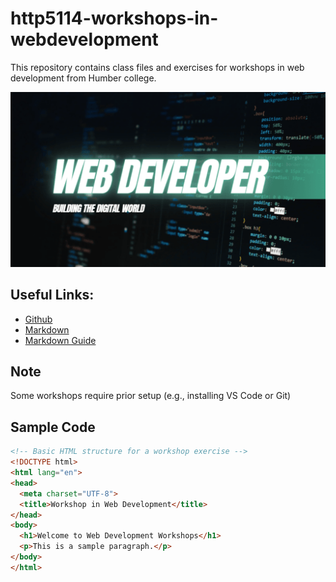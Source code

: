 # http5114-workshops-in-webdevelopment

This repository contains class files and exercises for workshops in web development from Humber college. 

![web developer](image/photo.png)

## Useful Links:

- [Github](https://github.com/)
- [Markdown](https://daringfireball.net/projects/markdown/)
- [Markdown Guide](https://www.markdownguide.org/)

## Note

Some workshops require prior setup (e.g., installing VS Code or Git)

## Sample Code

```html
<!-- Basic HTML structure for a workshop exercise -->
<!DOCTYPE html>
<html lang="en">
<head>
  <meta charset="UTF-8">
  <title>Workshop in Web Development</title>
</head>
<body>
  <h1>Welcome to Web Development Workshops</h1>
  <p>This is a sample paragraph.</p>
</body>
</html>
